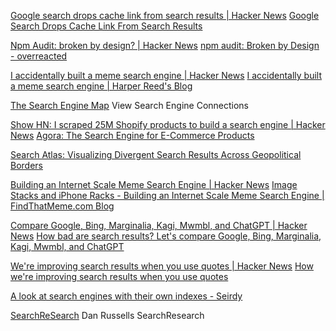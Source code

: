 
[Google search drops cache link from search results | Hacker News](https://news.ycombinator.com/item?id=39198329)
[Google Search Drops Cache Link From Search Results](https://www.seroundtable.com/google-search-drops-cache-link-from-search-results-36787.html)

[Npm Audit: broken by design? | Hacker News](https://news.ycombinator.com/item?id=27761334)
[npm audit: Broken by Design - overreacted](https://overreacted.io/npm-audit-broken-by-design/)

[I accidentally built a meme search engine | Hacker News](https://news.ycombinator.com/item?id=40015953)
[I accidentally built a meme search engine | Harper Reed's Blog](https://harper.blog/2024/04/12/i-accidentally-built-a-meme-search-engine/)

[The Search Engine Map](https://www.searchenginemap.com/)
View Search Engine Connections

[Show HN: I scraped 25M Shopify products to build a search engine | Hacker News](https://news.ycombinator.com/item?id=38635695)
[Agora: The Search Engine for E-Commerce Products](https://www.searchagora.com/)

[Search Atlas: Visualizing Divergent Search Results Across Geopolitical Borders](https://searchatlas.org/)

[Building an Internet Scale Meme Search Engine | Hacker News](https://news.ycombinator.com/item?id=34315782)
[Image Stacks and iPhone Racks - Building an Internet Scale Meme Search Engine | FindThatMeme.com Blog](https://findthatmeme.com/blog/2023/01/08/image-stacks-and-iphone-racks-building-an-internet-scale-meme-search-engine-Qzrz7V6T.html)

[Compare Google, Bing, Marginalia, Kagi, Mwmbl, and ChatGPT | Hacker News](https://news.ycombinator.com/item?id=38821248)
[How bad are search results? Let's compare Google, Bing, Marginalia, Kagi, Mwmbl, and ChatGPT](https://danluu.com/seo-spam/)

[We're improving search results when you use quotes | Hacker News](https://news.ycombinator.com/item?id=32350462)
[How we're improving search results when you use quotes](https://blog.google/products/search/how-were-improving-search-results-when-you-use-quotes/)

[A look at search engines with their own indexes - Seirdy](https://seirdy.one/posts/2021/03/10/search-engines-with-own-indexes)

[SearchReSearch](https://searchresearch1.blogspot.com/)
Dan Russells SearchResearch
